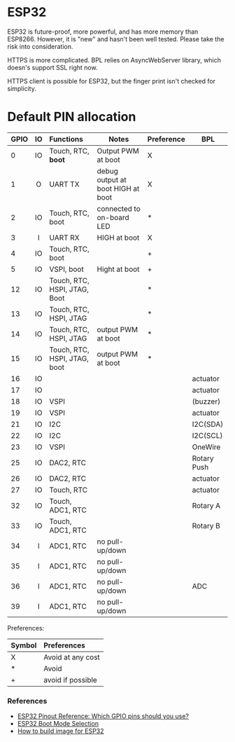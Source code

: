 # ESP32

ESP32 is future-proof, more powerful, and has more memory than ESP8266. However, it is "new" and hasn't been well tested. 
Please take the risk into consideration.

HTTPS is more complicated. BPL relies on AsyncWebServer library, which doesn's support SSL right now. 

HTTPS client is possible for ESP32, but the finger print isn't checked for simplicity. 

# Default PIN allocation

| GPIO   | IO | Functions       | Notes |  Preference | BPL |
| ------ |:-----:| :--------- | ---------- | ---- | ---- |
| 0 | IO | Touch, RTC, **boot** | Output PWM at boot | X | |
| 1 |  O  | UART TX | debug output at boot HIGH at boot | X | |
| 2 | IO | Touch, RTC, boot | connected to on-board LED | * | |
| 3 | I  | UART RX | HIGH at boot | X | |
| 4 | IO | Touch, RTC, boot |  | +  | |
| 5 | IO | VSPI, boot | Hight at boot | + | |
| 12 | IO | Touch, RTC, HSPI, JTAG, Boot | | * | |
| 13 | IO | Touch, RTC, HSPI, JTAG | | * | |
| 14 | IO | Touch, RTC, HSPI, JTAG | output PWM at boot | * | | 
| 15 | IO | Touch, RTC, HSPI, JTAG, boot |  output PWM at boot | * | | 
| 16 | IO | | | | actuator |
| 17 | IO | | | | actuator |
| 18 | IO | VSPI | | | (buzzer) |
| 19 | IO | VSPI | | | actuator |
| 21 | IO | I2C | | | I2C(SDA) |
| 22 | IO | I2C | | | I2C(SCL) |
| 23 | IO | VSPI | | | OneWire |
| 25 | IO | DAC2, RTC| | | Rotary Push |
| 26 | IO | DAC2, RTC| | | actuator |
| 27 | IO | Touch, RTC| | |  actuator |
| 32 | IO | Touch, ADC1, RTC | | | Rotary A |
| 33 | IO | Touch, ADC1, RTC | | | Rotary B |
| 34 | I | ADC1, RTC | no pull-up/down | | |
| 35 | I | ADC1, RTC | no pull-up/down | | |
| 36 | I | ADC1, RTC | no pull-up/down | | ADC |
| 39 | I | ADC1, RTC | no pull-up/down | | |

Preferences:

| Symbol   | Preferences |
| ------ | :----- |
| X | Avoid at any cost |
| * | Avoid |
| + | avoid if possible |



### References
* [ESP32 Pinout Reference: Which GPIO pins should you use?](https://randomnerdtutorials.com/esp32-pinout-reference-gpios/)
* [ESP32 Boot Mode Selection](https://github.com/espressif/esptool/wiki/ESP32-Boot-Mode-Selection)
* [How to build image for ESP32](ESP32BuildInstructions.md)

